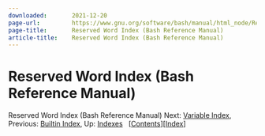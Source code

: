 ```yaml
---
downloaded:       2021-12-20
page-url:         https://www.gnu.org/software/bash/manual/html_node/Reserved-Word-Index.html
page-title:       Reserved Word Index (Bash Reference Manual)
article-title:    Reserved Word Index (Bash Reference Manual)
---
```

# Reserved Word Index (Bash Reference Manual)

Reserved Word Index (Bash Reference Manual)
Next: [Variable Index][1], Previous: [Builtin Index][2], Up: [Indexes][3]   \[[Contents][4]\]\[[Index][5]\]

[1]: https://www.gnu.org/software/bash/manual/html_node/Variable-Index.html
[2]: https://www.gnu.org/software/bash/manual/html_node/Builtin-Index.html
[3]: https://www.gnu.org/software/bash/manual/html_node/Indexes.html
[4]: https://www.gnu.org/software/bash/manual/html_node/index.html#SEC_Contents "Table of contents"
[5]: https://www.gnu.org/software/bash/manual/html_node/Indexes.html "Index"
